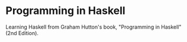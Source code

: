 # Programming in Haskell

Learning Haskell from Graham Hutton's book, "Programming in Haskell" (2nd Edition).